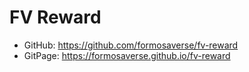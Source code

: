 # FV Reward

- GitHub: https://github.com/formosaverse/fv-reward
- GitPage: https://formosaverse.github.io/fv-reward
